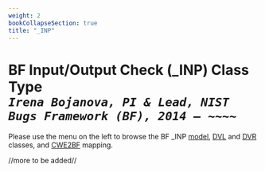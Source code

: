```yaml
---
weight: 2
bookCollapseSection: true
title: "_INP"
---
```

# BF Input/Output Check (_INP) Class Type <br/> _`Irena Bojanova, PI & Lead, NIST Bugs Framework (BF), 2014 – ~~~~`_

Please use the menu on the left to browse the BF _INP [model](/BF/info/bf-classes/_inp/model/), [DVL](/BF/info/bf-classes/_inp/dvl) and [DVR](/BF/info/bf-classes/_inp/dvr) classes, and [CWE2BF](/BF/info/bf-classes/_inp/cwe2bf) mapping.

//more to be added//
